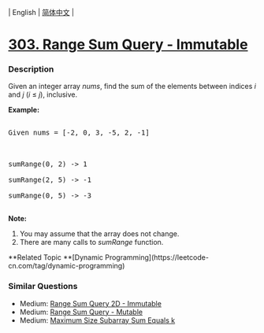 | English | [简体中文](README.md) |

# [303. Range Sum Query - Immutable](https://leetcode-cn.com/problems/range-sum-query-immutable)
 ### Description
<p>Given an integer array <i>nums</i>, find the sum of the elements between indices <i>i</i> and <i>j</i> (<i>i</i> &le; <i>j</i>), inclusive.</p>

<p><b>Example:</b><br>
<pre>
Given nums = [-2, 0, 3, -5, 2, -1]

sumRange(0, 2) -> 1
sumRange(2, 5) -> -1
sumRange(0, 5) -> -3
</pre>
</p>

<p><b>Note:</b><br>
<ol>
<li>You may assume that the array does not change.</li>
<li>There are many calls to <i>sumRange</i> function.</li>
</ol>
</p>
**Related Topic	**[Dynamic Programming](https://leetcode-cn.com/tag/dynamic-programming) 

### Similar Questions
 - Medium:	[Range Sum Query 2D - Immutable](https://leetcode-cn.com/problems/range-sum-query-2d-immutable) 
 - Medium:	[Range Sum Query - Mutable](https://leetcode-cn.com/problems/range-sum-query-mutable) 
 - Medium:	[Maximum Size Subarray Sum Equals k](https://leetcode-cn.com/problems/maximum-size-subarray-sum-equals-k) 
